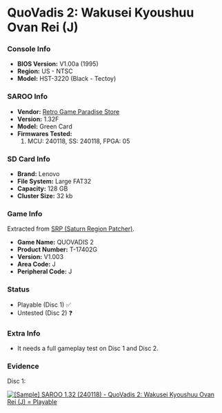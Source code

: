 # QuoVadis 2: Wakusei Kyoushuu Ovan Rei (J)

### Console Info

- <b>BIOS Version:</b> V1.00a (1995)
- <b>Region:</b> US - NTSC
- <b>Model:</b> HST-3220 (Black - Tectoy)

### SAROO Info

- <b>Vendor:</b> [Retro Game Paradise Store](https://s.click.aliexpress.com/e/_DlCqvfB)
- <b>Version:</b> 1.32F
- <b>Model:</b> Green Card
- <b>Firmwares Tested:</b>
  1. MCU: 240118, SS: 240118, FPGA: 05

### SD Card Info

- <b>Brand:</b> Lenovo
- <b>File System:</b> Large FAT32
- <b>Capacity:</b> 128 GB
- <b>Cluster Size:</b> 32 kb

### Game Info

Extracted from [SRP (Saturn Region Patcher)](https://segaxtreme.net/resources/saturn-region-patcher.81/download).

- <b>Game Name:</b> QUOVADIS 2
- <b>Product Number:</b> T-17402G
- <b>Version:</b> V1.003
- <b>Area Code:</b> J
- <b>Peripheral Code:</b> J

### Status

- Playable (Disc 1) :white_check_mark:
- Untested (Disc 2) :question:

### Extra Info

- It needs a full gameplay test on Disc 1 and Disc 2.

### Evidence

Disc 1:

[![[Sample] SAROO 1.32 (240118) - QuoVadis 2: Wakusei Kyoushuu Ovan Rei (J) = Playable](https://img.youtube.com/vi/mrHpeBQPDOk/0.jpg)](https://www.youtube.com/watch?v=mrHpeBQPDOk)
